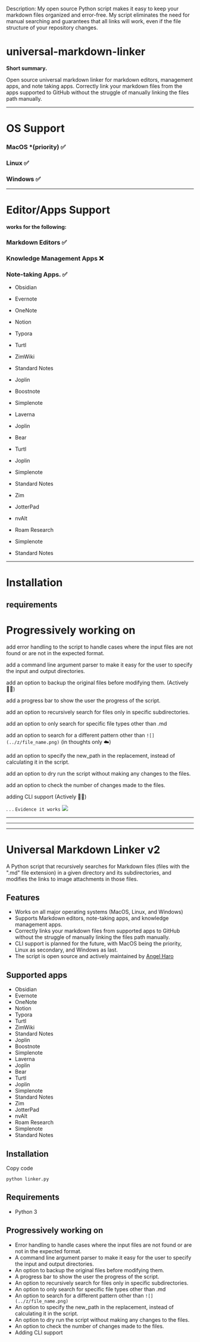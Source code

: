 


Description:
My open source Python script makes it easy to keep your markdown files organized and error-free. My script eliminates the need for manual searching and guarantees that all links will work, even if the file structure of your repository changes.










# universal-markdown-linker

  

**Short summary.**

Open source universal markdown linker for markdown editors, management apps, and note taking apps. Correctly link your markdown files from the apps supported to GitHub without the struggle of manually linking the files path manually.

  

---

# OS Support

  

### MacOS *(priority) ✅

### Linux ✅

### Windows ✅

  

---

  

# Editor/Apps Support

  

#### works for the following:

### Markdown Editors ✅

### Knowledge Management Apps ❌

### Note-taking Apps. ✅

  

- Obsidian

- Evernote

- OneNote

- Notion

- Typora

- Turtl

- ZimWiki

- Standard Notes

- Joplin

- Boostnote

- Simplenote

- Laverna

- Joplin

- Bear

- Turtl

- Joplin

- Simplenote

- Standard Notes

- Zim

- JotterPad

- nvAlt

- Roam Research

- Simplenote

- Standard Notes

  
  

---

# Installation

  

## requirements

  
  
  
  

# Progressively working on

  

add error handling to the script to handle cases where the input files are not found or are not in the expected format.

add a command line argument parser to make it easy for the user to specify the input and output directories.

add an option to backup the original files before modifying them. (Actively 👨‍💻)

add a progress bar to show the user the progress of the script.

add an option to recursively search for files only in specific subdirectories.

add an option to only search for specific file types other than .md

add an option to search for a different pattern other than `![](../z/file_name.png)` (in thoughts only ☁️)

add an option to specify the new_path in the replacement, instead of calculating it in the script.

add an option to dry run the script without making any changes to the files.

add an option to check the number of changes made to the files.

adding CLI support (Actively 👨‍💻)


.
.
.
`Evidence it works`
![](../z/aharo24%202023-01-20%20at%2010.23.42%20PM.png)








---
----
---
# Universal Markdown Linker v2

A Python script that recursively searches for Markdown files (files with the ".md" file extension) in a given directory and its subdirectories, and modifies the links to image attachments in those files.

## Features

-   Works on all major operating systems (MacOS, Linux, and Windows)
-   Supports Markdown editors, note-taking apps, and knowledge management apps.
-   Correctly links your markdown files from supported apps to GitHub without the struggle of manually linking the files path manually.
-   CLI support is planned for the future, with MacOS being the priority, Linux as secondary, and Windows as last.
-   The script is open source and actively maintained by [Angel Haro](https://github.com/aharo24)

## Supported apps

-   Obsidian
-   Evernote
-   OneNote
-   Notion
-   Typora
-   Turtl
-   ZimWiki
-   Standard Notes
-   Joplin
-   Boostnote
-   Simplenote
-   Laverna
-   Joplin
-   Bear
-   Turtl
-   Joplin
-   Simplenote
-   Standard Notes
-   Zim
-   JotterPad
-   nvAlt
-   Roam Research
-   Simplenote
-   Standard Notes

## Installation

Copy code

`python linker.py`

## Requirements

-   Python 3

## Progressively working on

-   Error handling to handle cases where the input files are not found or are not in the expected format.
-   A command line argument parser to make it easy for the user to specify the input and output directories.
-   An option to backup the original files before modifying them.
-   A progress bar to show the user the progress of the script.
-   An option to recursively search for files only in specific subdirectories.
-   An option to only search for specific file types other than .md
-   An option to search for a different pattern other than `![](../z/file_name.png)`
-   An option to specify the new_path in the replacement, instead of calculating it in the script.
-   An option to dry run the script without making any changes to the files.
-   An option to check the number of changes made to the files.
-   Adding CLI support


